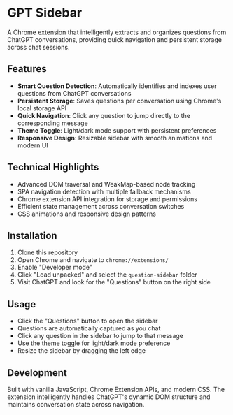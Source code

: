 # GPT Sidebar

A Chrome extension that intelligently extracts and organizes questions from ChatGPT conversations, providing quick navigation and persistent storage across chat sessions.

## Features

- **Smart Question Detection**: Automatically identifies and indexes user questions from ChatGPT conversations
- **Persistent Storage**: Saves questions per conversation using Chrome's local storage API
- **Quick Navigation**: Click any question to jump directly to the corresponding message
- **Theme Toggle**: Light/dark mode support with persistent preferences
- **Responsive Design**: Resizable sidebar with smooth animations and modern UI

## Technical Highlights

- Advanced DOM traversal and WeakMap-based node tracking
- SPA navigation detection with multiple fallback mechanisms
- Chrome extension API integration for storage and permissions
- Efficient state management across conversation switches
- CSS animations and responsive design patterns

## Installation

1. Clone this repository
2. Open Chrome and navigate to `chrome://extensions/`
3. Enable "Developer mode"
4. Click "Load unpacked" and select the `question-sidebar` folder
5. Visit ChatGPT and look for the "Questions" button on the right side

## Usage

- Click the "Questions" button to open the sidebar
- Questions are automatically captured as you chat
- Click any question in the sidebar to jump to that message
- Use the theme toggle for light/dark mode preference
- Resize the sidebar by dragging the left edge

## Development

Built with vanilla JavaScript, Chrome Extension APIs, and modern CSS. The extension intelligently handles ChatGPT's dynamic DOM structure and maintains conversation state across navigation.
